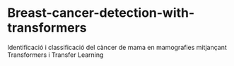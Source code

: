 # Breast-cancer-detection-with-transformers
Identificació i classificació del càncer de mama en mamografies mitjançant Transformers i Transfer Learning
